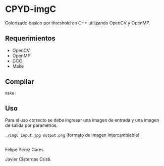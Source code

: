 # CPYD-imgC
  Colorizado basico por threshold en C++ utilizando OpenCV y OpenMP.
  
## Requerimientos
  * OpenCV
  * OpenMP
  * GCC
  * Make

## Compilar

  ```make```

## Uso

  Para el uso correcto se debe ingresar una imagen de entrada y una imagen de salida por parametros.
  
  ```./imgC input.jpg output.png``` (formato de imagen intercambiable)

 ##
 
  Felipe Perez Cares.
  
  Javier Cisternas Cristi.
